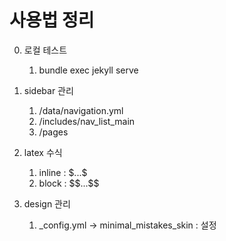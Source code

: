 # 사용법 정리
0. 로컬 테스트
   1. bundle exec jekyll serve

1. sidebar 관리
   1. /data/navigation.yml
   2. /includes/nav_list_main
   3. /pages

2. latex 수식
   1. inline : \$...\$
   2. block : \$\$...\$\$
   
3. design 관리
   1. _config.yml -> minimal_mistakes_skin    : 설정